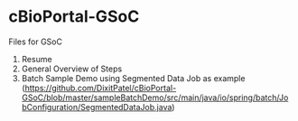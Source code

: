 # cBioPortal-GSoC
Files for GSoC
1. Resume
2. General Overview of Steps
3. Batch Sample Demo using Segmented Data Job as example (https://github.com/DixitPatel/cBioPortal-GSoC/blob/master/sampleBatchDemo/src/main/java/io/spring/batch/JobConfiguration/SegmentedDataJob.java)
